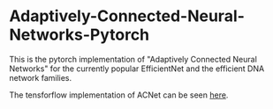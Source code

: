 # Adaptively-Connected-Neural-Networks-Pytorch
This is the pytorch implementation of "Adaptively Connected Neural Networks" for the currently popular EfficientNet and the efficient DNA network families.

The tensforflow implementation of ACNet can be seen [here](https://github.com/wanggrun/Adaptively-Connected-Neural-Networks).
